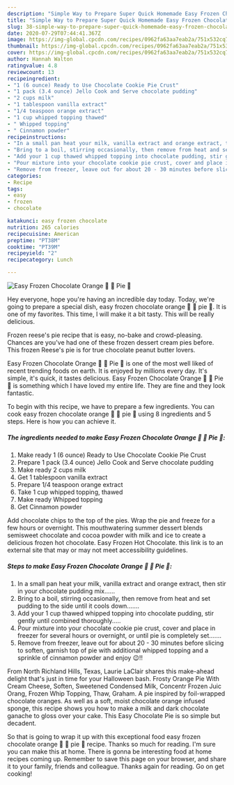 ```yaml
---
description: "Simple Way to Prepare Super Quick Homemade Easy Frozen Chocolate Orange 🍊 🍫 Pie 🥧"
title: "Simple Way to Prepare Super Quick Homemade Easy Frozen Chocolate Orange 🍊 🍫 Pie 🥧"
slug: 38-simple-way-to-prepare-super-quick-homemade-easy-frozen-chocolate-orange-pie
date: 2020-07-29T07:44:41.367Z
image: https://img-global.cpcdn.com/recipes/0962fa63aa7eab2a/751x532cq70/easy-frozen-chocolate-orange-🍊-🍫-pie-🥧-recipe-main-photo.jpg
thumbnail: https://img-global.cpcdn.com/recipes/0962fa63aa7eab2a/751x532cq70/easy-frozen-chocolate-orange-🍊-🍫-pie-🥧-recipe-main-photo.jpg
cover: https://img-global.cpcdn.com/recipes/0962fa63aa7eab2a/751x532cq70/easy-frozen-chocolate-orange-🍊-🍫-pie-🥧-recipe-main-photo.jpg
author: Hannah Walton
ratingvalue: 4.8
reviewcount: 13
recipeingredient:
- "1 (6 ounce) Ready to Use Chocolate Cookie Pie Crust"
- "1 pack (3.4 ounce) Jello Cook and Serve chocolate pudding"
- "2 cups milk"
- "1 tablespoon vanilla extract"
- "1/4 teaspoon orange extract"
- "1 cup whipped topping thawed"
- " Whipped topping"
- " Cinnamon powder"
recipeinstructions:
- "In a small pan heat your milk, vanilla extract and orange extract, then stir in your chocolate pudding mix......"
- "Bring to a boil, stirring occasionally, then remove from heat and set pudding to the side until it cools down......."
- "Add your 1 cup thawed whipped topping into chocolate pudding, stir gently until combined thoroughly....."
- "Pour mixture into your chocolate cookie pie crust, cover and place in freezer for several hours or overnight, or until pie is completely set......."
- "Remove from freezer, leave out for about 20 - 30 minutes before slicing to soften, garnish top of pie with additional whipped topping and a sprinkle of cinnamon powder and enjoy 😉!!"
categories:
- Recipe
tags:
- easy
- frozen
- chocolate

katakunci: easy frozen chocolate 
nutrition: 265 calories
recipecuisine: American
preptime: "PT38M"
cooktime: "PT39M"
recipeyield: "2"
recipecategory: Lunch

---
```



![Easy Frozen Chocolate Orange 🍊 🍫 Pie 🥧](https://img-global.cpcdn.com/recipes/0962fa63aa7eab2a/751x532cq70/easy-frozen-chocolate-orange-🍊-🍫-pie-🥧-recipe-main-photo.jpg)

Hey everyone, hope you're having an incredible day today. Today, we're going to prepare a special dish, easy frozen chocolate orange 🍊 🍫 pie 🥧. It is one of my favorites. This time, I will make it a bit tasty. This will be really delicious.

Frozen reese&#39;s pie recipe that is easy, no-bake and crowd-pleasing. Chances are you&#39;ve had one of these frozen dessert cream pies before. This frozen Reese&#39;s pie is for true chocolate peanut butter lovers.

Easy Frozen Chocolate Orange 🍊 🍫 Pie 🥧 is one of the most well liked of recent trending foods on earth. It is enjoyed by millions every day. It's simple, it's quick, it tastes delicious. Easy Frozen Chocolate Orange 🍊 🍫 Pie 🥧 is something which I have loved my entire life. They are fine and they look fantastic.


To begin with this recipe, we have to prepare a few ingredients. You can cook easy frozen chocolate orange 🍊 🍫 pie 🥧 using 8 ingredients and 5 steps. Here is how you can achieve it.

<!--inarticleads1-->

##### The ingredients needed to make Easy Frozen Chocolate Orange 🍊 🍫 Pie 🥧:

1. Make ready 1 (6 ounce) Ready to Use Chocolate Cookie Pie Crust
1. Prepare 1 pack (3.4 ounce) Jello Cook and Serve chocolate pudding
1. Make ready 2 cups milk
1. Get 1 tablespoon vanilla extract
1. Prepare 1/4 teaspoon orange extract
1. Take 1 cup whipped topping, thawed
1. Make ready  Whipped topping
1. Get  Cinnamon powder


Add chocolate chips to the top of the pies. Wrap the pie and freeze for a few hours or overnight. This mouthwatering summer dessert blends semisweet chocolate and cocoa powder with milk and ice to create a delicious frozen hot chocolate. Easy Frozen Hot Chocolate. this link is to an external site that may or may not meet accessibility guidelines. 

<!--inarticleads2-->

##### Steps to make Easy Frozen Chocolate Orange 🍊 🍫 Pie 🥧:

1. In a small pan heat your milk, vanilla extract and orange extract, then stir in your chocolate pudding mix......
1. Bring to a boil, stirring occasionally, then remove from heat and set pudding to the side until it cools down.......
1. Add your 1 cup thawed whipped topping into chocolate pudding, stir gently until combined thoroughly.....
1. Pour mixture into your chocolate cookie pie crust, cover and place in freezer for several hours or overnight, or until pie is completely set.......
1. Remove from freezer, leave out for about 20 - 30 minutes before slicing to soften, garnish top of pie with additional whipped topping and a sprinkle of cinnamon powder and enjoy 😉!!


From North Richland Hills, Texas, Laurie LaClair shares this make-ahead delight that&#39;s just in time for your Halloween bash. Frosty Orange Pie With Cream Cheese, Soften, Sweetened Condensed Milk, Concentr Frozen Juic Orang, Frozen Whip Topping, Thaw, Graham. A pie inspired by foil-wrapped chocolate oranges. As well as a soft, moist chocolate orange infused sponge, this recipe shows you how to make a milk and dark chocolate ganache to gloss over your cake. This Easy Chocolate Pie is so simple but decadent. 

So that is going to wrap it up with this exceptional food easy frozen chocolate orange 🍊 🍫 pie 🥧 recipe. Thanks so much for reading. I'm sure you can make this at home. There is gonna be interesting food at home recipes coming up. Remember to save this page on your browser, and share it to your family, friends and colleague. Thanks again for reading. Go on get cooking!
